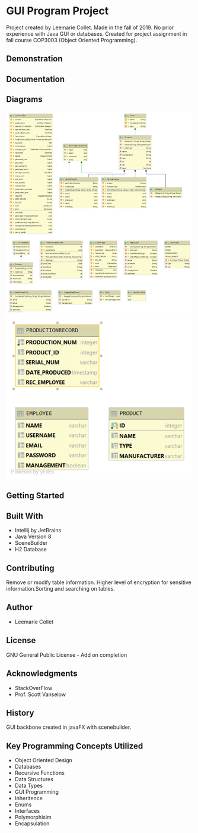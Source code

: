 # GUI Program Project
Project created by Leemarie Collet. Made in the fall of 2019. No prior experience with Java GUI or databases. Created for project assignment in fall course COP3003 (Object Oriented Programming). 
## Demonstration

## Documentation

## Diagrams
![Diagram](docs/TRACKER.png)
![Diagram](docs/PUBLIC.png)
## Getting Started

## Built With
* Intellij by JetBrains
* Java Version 8
* SceneBuilder
* H2 Database
## Contributing
Remove or modify table information. Higher level of encryption for sensitive information.Sorting and searching on tables.
## Author
* Leemarie Collet
## License
GNU General Public License - Add on completion
## Acknowledgments
* StackOverFlow
* Prof. Scott Vanselow 
## History
GUI backbone created in javaFX with scenebuilder.
## Key Programming Concepts Utilized
* Object Oriented Design
* Databases
* Recursive Functions
* Data Structures
* Data Types
* GUI Programming
* Inheritence
* Enums
* Interfaces
* Polymorphisim 
* Encapsulation
